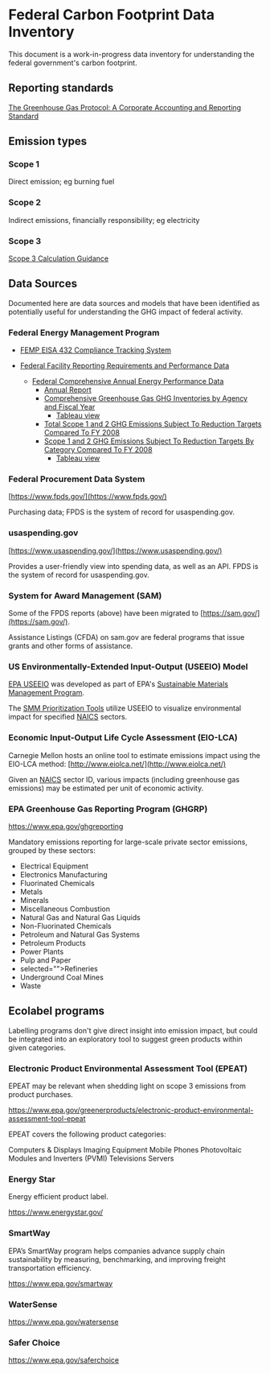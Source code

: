 # Federal Carbon Footprint Data Inventory

This document is a work-in-progress data inventory for understanding the federal government's carbon footprint.

## Reporting standards

[The Greenhouse Gas Protocol: A Corporate Accounting and Reporting Standard](https://ghgprotocol.org/sites/default/files/standards/ghg-protocol-revised.pdf)

## Emission types

### Scope 1

Direct emission; eg burning fuel

### Scope 2

Indirect emissions, financially responsibility; eg electricity
### Scope 3

[Scope 3 Calculation Guidance](https://ghgprotocol.org/scope-3-technical-calculation-guidance)

## Data Sources

Documented here are data sources and models that have been identified as potentially useful for understanding the GHG impact of federal activity.

### Federal Energy Management Program

- [FEMP EISA 432 Compliance Tracking System](https://ctsedwweb.ee.doe.gov/CTSDataAnalysis/DataAnalysisTool/DataAnalysisTool.aspx)

- [Federal Facility Reporting Requirements and Performance Data](https://www.energy.gov/eere/femp/federal-facility-reporting-requirements-and-performance-data)
    - [Federal Comprehensive Annual Energy Performance Data](https://www.energy.gov/eere/femp/federal-comprehensive-annual-energy-performance-data)
      - [Annual Report](https://ctsedwweb.ee.doe.gov/Annual/Report/Report.aspx)
      - [Comprehensive Greenhouse Gas GHG Inventories by Agency and Fiscal Year](https://ctsedwweb.ee.doe.gov/Annual/Report/ComprehensiveGreenhouseGasGHGInventoriesByAgencyAndFiscalYear.aspx)
        - [Tableau view](https://ctsedwweb.ee.doe.gov/Annual/Report/TableauView.aspx?id=3)
      - [Total Scope 1 and 2 GHG Emissions Subject To Reduction Targets Compared To FY 2008](https://ctsedwweb.ee.doe.gov/Annual/Report/TotalScope1And2GHGEmissionsSubjectToReductionTargetsComparedToFY2008.aspx)
      - [Scope 1 and 2 GHG Emissions Subject To Reduction Targets By Category Compared To FY 2008](https://ctsedwweb.ee.doe.gov/Annual/Report/Scope1And2GHGEmissionsSubjectToReductionTargetsByCategoryComparedToFY2008.aspx)
        - [Tableau view](https://ctsedwweb.ee.doe.gov/Annual/Report/TableauView.aspx?id=5)

### Federal Procurement Data System

[https://www.fpds.gov/](https://www.fpds.gov/)

Purchasing data; FPDS is the system of record for usaspending.gov.

### usaspending.gov

[https://www.usaspending.gov/](https://www.usaspending.gov/)

Provides a user-friendly view into spending data, as well as an API. FPDS is the system of record for usaspending.gov.

### System for Award Management (SAM)

Some of the FPDS reports (above) have been migrated to [https://sam.gov/](https://sam.gov/).

Assistance Listings (CFDA) on sam.gov are federal programs that issue grants and other forms of assistance.

### US Environmentally-Extended Input-Output (USEEIO) Model

[EPA USEEIO](https://www.epa.gov/land-research/us-environmentally-extended-input-output-useeio-models) was developed as part of EPA's [Sustainable Materials Management Program](https://www.epa.gov/smm).

The [SMM Prioritization Tools](https://www.epa.gov/smm/sustainable-materials-management-prioritization-tools) utilize USEEIO to visualize environmental impact for specified [NAICS](https://www.census.gov/naics/) sectors.

### Economic Input-Output Life Cycle Assessment (EIO-LCA)

Carnegie Mellon hosts an online tool to estimate emissions impact using the EIO-LCA method: [http://www.eiolca.net/](http://www.eiolca.net/)

Given an [NAICS](https://www.census.gov/naics/) sector ID, various impacts (including greenhouse gas emissions) may be estimated per unit of economic activity.

### EPA Greenhouse Gas Reporting Program (GHGRP)

https://www.epa.gov/ghgreporting

Mandatory emissions reporting for large-scale private sector emissions, grouped by these sectors:

- Electrical Equipment
- Electronics Manufacturing
- Fluorinated Chemicals
- Metals
- Minerals
- Miscellaneous Combustion
- Natural Gas and Natural Gas Liquids
- Non-Fluorinated Chemicals
- Petroleum and Natural Gas Systems
- Petroleum Products
- Power Plants
- Pulp and Paper
- selected="">Refineries
- Underground Coal Mines
- Waste

## Ecolabel programs

Labelling programs don't give direct insight into emission impact, but could be integrated into an exploratory tool to suggest green products within given categories.

### Electronic Product Environmental Assessment Tool (EPEAT)

EPEAT may be relevant when shedding light on scope 3 emissions from product purchases.

https://www.epa.gov/greenerproducts/electronic-product-environmental-assessment-tool-epeat

EPEAT covers the following product categories:

Computers & Displays
Imaging Equipment
Mobile Phones
Photovoltaic Modules and Inverters (PVMI)
Televisions
Servers

### Energy Star

Energy efficient product label.

https://www.energystar.gov/

### SmartWay

EPA’s SmartWay program helps companies advance supply chain sustainability by measuring, benchmarking, and improving freight transportation efficiency.

https://www.epa.gov/smartway

### WaterSense

https://www.epa.gov/watersense

### Safer Choice

https://www.epa.gov/saferchoice
